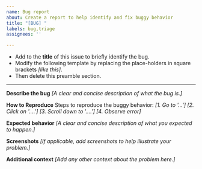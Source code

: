 ```yaml
---
name: Bug report
about: Create a report to help identify and fix buggy behavior
title: "[BUG] "
labels: bug,triage
assignees: ''

---
```


- Add to the **title** of this issue to briefly identify the bug.
- Modify the following template by replacing the place-holders in square brackets *[like this]*.
- Then delete this preamble section.

<hr />


**Describe the bug**
*[A clear and concise description of what the bug is.]*

**How to Reproduce**
Steps to reproduce the buggy behavior:
*[1. Go to '...']*
*[2. Click on '....']*
*[3. Scroll down to '....']*
*[4. Observe error]*

**Expected behavior**
*[A clear and concise description of what you expected to happen.]*

**Screenshots**
*[If applicable, add screenshots to help illustrate your problem.]*

**Additional context**
*[Add any other context about the problem here.]*
